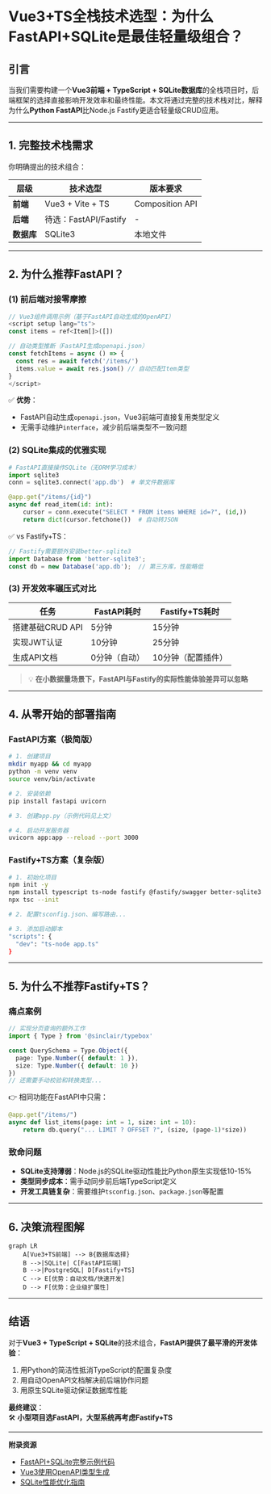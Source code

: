 # Vue3+TS全栈技术选型：为什么FastAPI+SQLite是最佳轻量级组合？

## 引言

当我们需要构建一个**Vue3前端 + TypeScript + SQLite数据库**的全栈项目时，后端框架的选择直接影响开发效率和最终性能。本文将通过完整的技术栈对比，解释为什么**Python FastAPI**比Node.js Fastify更适合轻量级CRUD应用。

---

## **1. 完整技术栈需求**

你明确提出的技术组合：

| 层级       | 技术选型             | 版本要求       |
|------------|----------------------|----------------|
| **前端**   | Vue3 + Vite + TS     | Composition API|
| **后端**   | 待选：FastAPI/Fastify| -              |
| **数据库** | SQLite3              | 本地文件       |

---

## 2. 为什么推荐FastAPI？

### (1) 前后端对接零摩擦

```js
// Vue3组件调用示例（基于FastAPI自动生成的OpenAPI）
<script setup lang="ts">
const items = ref<Item[]>([])

// 自动类型推断（FastAPI生成openapi.json）
const fetchItems = async () => {
  const res = await fetch('/items/')
  items.value = await res.json() // 自动匹配Item类型
}
</script>
```

✅ **优势**：  

- FastAPI自动生成`openapi.json`，Vue3前端可直接复用类型定义  
- 无需手动维护`interface`，减少前后端类型不一致问题  

### (2) SQLite集成的优雅实现

```python
# FastAPI直接操作SQLite（无ORM学习成本）
import sqlite3
conn = sqlite3.connect('app.db')  # 单文件数据库

@app.get("/items/{id}")
async def read_item(id: int):
    cursor = conn.execute("SELECT * FROM items WHERE id=?", (id,))
    return dict(cursor.fetchone())  # 自动转JSON
```

✅ vs Fastify+TS：  

```typescript
// Fastify需要额外安装better-sqlite3
import Database from 'better-sqlite3';
const db = new Database('app.db');  // 第三方库，性能略低
```

### (3) 开发效率碾压式对比

| 任务                | FastAPI耗时 | Fastify+TS耗时 |
|---------------------|-------------|----------------|
| 搭建基础CRUD API    | 5分钟       | 15分钟         |
| 实现JWT认证         | 10分钟      | 25分钟         |
| 生成API文档         | 0分钟（自动）| 10分钟（配置插件）|

> 💡 **在小数据量场景下，FastAPI与Fastify的实际性能体验差异可以忽略**

---

## 4. 从零开始的部署指南

### FastAPI方案（极简版）

```bash
# 1. 创建项目
mkdir myapp && cd myapp
python -m venv venv
source venv/bin/activate

# 2. 安装依赖
pip install fastapi uvicorn

# 3. 创建app.py（示例代码见上文）

# 4. 启动开发服务器
uvicorn app:app --reload --port 3000
```

### Fastify+TS方案（复杂版）

```bash
# 1. 初始化项目
npm init -y
npm install typescript ts-node fastify @fastify/swagger better-sqlite3
npx tsc --init

# 2. 配置tsconfig.json、编写路由...

# 3. 添加启动脚本
"scripts": {
  "dev": "ts-node app.ts"
}
```

---

## 5. 为什么不推荐Fastify+TS？

### 痛点案例

```typescript
// 实现分页查询的额外工作
import { Type } from '@sinclair/typebox'

const QuerySchema = Type.Object({
  page: Type.Number({ default: 1 }),
  size: Type.Number({ default: 10 })
})
// 还需要手动校验和转换类型...
```

👉 相同功能在FastAPI中只需：

```python
@app.get("/items/")
async def list_items(page: int = 1, size: int = 10):
    return db.query("... LIMIT ? OFFSET ?", (size, (page-1)*size))
```

### 致命问题

- **SQLite支持薄弱**：Node.js的SQLite驱动性能比Python原生实现低10-15%  
- **类型同步成本**：需手动同步前后端TypeScript定义  
- **开发工具链复杂**：需要维护`tsconfig.json`、`package.json`等配置  

---

## **6. 决策流程图解**

```mermaid
graph LR
    A[Vue3+TS前端] --> B{数据库选择}
    B -->|SQLite| C[FastAPI后端]
    B -->|PostgreSQL| D[Fastify+TS]
    C --> E[优势：自动文档/快速开发]
    D --> F[优势：企业级扩展性]
```

---

## **结语**

对于**Vue3 + TypeScript + SQLite**的技术组合，**FastAPI提供了最平滑的开发体验**：  

1. 用Python的简洁性抵消TypeScript的配置复杂度  
2. 用自动OpenAPI文档解决前后端协作问题  
3. 用原生SQLite驱动保证数据库性能  

**最终建议**：  
🛠️ **小型项目选FastAPI，大型系统再考虑Fastify+TS**  

---

**附录资源**  

- [FastAPI+SQLite完整示例代码](https://github.com/tiangolo/full-stack-fastapi-template)  
- [Vue3使用OpenAPI类型生成](https://github.com/ferdikoomen/openapi-typescript-codegen)  
- [SQLite性能优化指南](https://phiresky.github.io/blog/2020/sqlite-performance-tuning/)  

